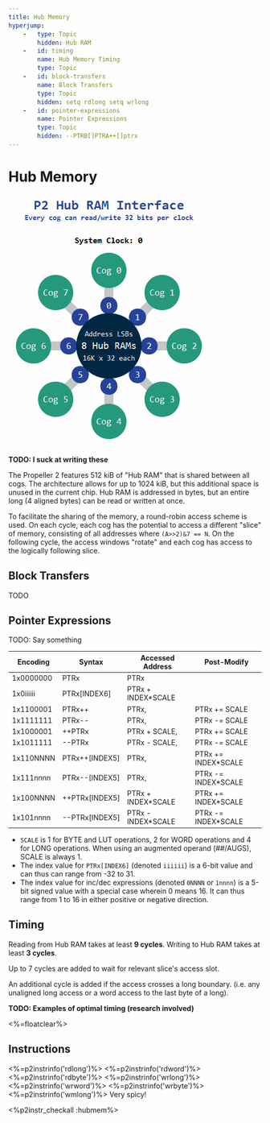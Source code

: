 ```yaml
---
title: Hub Memory
hyperjump:
    -   type: Topic
        hidden: Hub RAM
    -   id: timing
        name: Hub Memory Timing
        type: Topic
    -   id: block-transfers
        name: Block Transfers
        type: Topic
        hidden: setq rdlong setq wrlong
    -   id: pointer-expressions
        name: Pointer Expressions
        type: Topic
        hidden: --PTRB[]PTRA++[]ptrx
---
```


# Hub Memory
<img class="float-right" src="p2-hub-ram-interface.gif">

**TODO: I suck at writing these**

The Propeller 2 features 512 kiB of "Hub RAM" that is shared between all cogs. The architecture allows for up to 1024 kiB, but this additional space is unused in the current chip. Hub RAM is addressed in bytes, but an entire long (4 aligned bytes) can be read or written at once.

To facilitate the sharing of the memory, a round-robin access scheme is used. On each cycle, each cog has the potential to access a different "slice" of memory, consisting of all addresses where `(A>>2)&7 == N`. On the following cycle, the access windows "rotate" and each cog has access to the logically following slice.

## Block Transfers

TODO


## Pointer Expressions

TODO: Say something

|Encoding |Syntax        |Accessed Address  |Post-Modify        |
|---------|--------------|------------------|-------------------|
|1x0000000|PTRx          |PTRx              |                   |
|1x0iiiiii|PTRx[INDEX6]  |PTRx + INDEX*SCALE|                   |
|1x1100001|PTRx++        |PTRx,             |PTRx += SCALE      |
|1x1111111|PTRx--        |PTRx,             |PTRx -= SCALE      |
|1x1000001|++PTRx        |PTRx + SCALE,     |PTRx += SCALE      |
|1x1011111|--PTRx        |PTRx - SCALE,     |PTRx -= SCALE      |
|1x110NNNN|PTRx++[INDEX5]|PTRx,             |PTRx += INDEX*SCALE|
|1x111nnnn|PTRx--[INDEX5]|PTRx,             |PTRx -= INDEX*SCALE|
|1x100NNNN|++PTRx[INDEX5]|PTRx + INDEX*SCALE|PTRx += INDEX*SCALE|
|1x101nnnn|--PTRx[INDEX5]|PTRx - INDEX*SCALE|PTRx -= INDEX*SCALE|

- `SCALE` is 1 for BYTE and LUT operations, 2 for WORD operations and 4 for LONG operations. When using an augmented operand (##/AUGS), SCALE is always 1.
- The index value for `PTRx[INDEX6]` (denoted `iiiiii`) is a 6-bit value and can thus can range from -32 to 31.
- The index value for inc/dec expressions (denoted `0NNNN` or `1nnnn`) is a 5-bit signed value with a special case wherein 0 means 16. It can thus range from 1 to 16 in either positive or negative direction.

## Timing

Reading from Hub RAM takes at least **9 cycles**. Writing to Hub RAM takes at least **3 cycles**.

Up to 7 cycles are added to wait for relevant slice's access slot.

An additional cycle is added if the access crosses a long boundary. (i.e. any unaligned long access or a word access to the last byte of a long).

**TODO: Examples of optimal timing (research involved)**


<%=floatclear%>

## Instructions

<%=p2instrinfo('rdlong')%>
<%=p2instrinfo('rdword')%>
<%=p2instrinfo('rdbyte')%>
<%=p2instrinfo('wrlong')%>
<%=p2instrinfo('wrword')%>
<%=p2instrinfo('wrbyte')%>
<%=p2instrinfo('wmlong')%>
Very spicy!


<%p2instr_checkall :hubmem%>